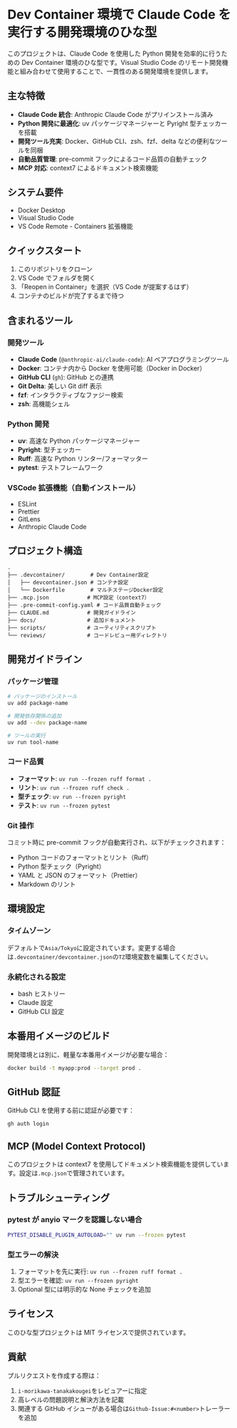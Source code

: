# Dev Container 環境で Claude Code を実行する開発環境のひな型

このプロジェクトは、Claude Code を使用した Python 開発を効率的に行うための Dev Container 環境のひな型です。Visual Studio Code のリモート開発機能と組み合わせて使用することで、一貫性のある開発環境を提供します。

## 主な特徴

- **Claude Code 統合**: Anthropic Claude Code がプリインストール済み
- **Python 開発に最適化**: uv パッケージマネージャーと Pyright 型チェッカーを搭載
- **開発ツール充実**: Docker、GitHub CLI、zsh、fzf、delta などの便利なツールを同梱
- **自動品質管理**: pre-commit フックによるコード品質の自動チェック
- **MCP 対応**: context7 によるドキュメント検索機能

## システム要件

- Docker Desktop
- Visual Studio Code
- VS Code Remote - Containers 拡張機能

## クイックスタート

1. このリポジトリをクローン
2. VS Code でフォルダを開く
3. 「Reopen in Container」を選択（VS Code が提案するはず）
4. コンテナのビルドが完了するまで待つ

## 含まれるツール

### 開発ツール

- **Claude Code** (`@anthropic-ai/claude-code`): AI ペアプログラミングツール
- **Docker**: コンテナ内から Docker を使用可能（Docker in Docker）
- **GitHub CLI** (`gh`): GitHub との連携
- **Git Delta**: 美しい Git diff 表示
- **fzf**: インタラクティブなファジー検索
- **zsh**: 高機能シェル

### Python 開発

- **uv**: 高速な Python パッケージマネージャー
- **Pyright**: 型チェッカー
- **Ruff**: 高速な Python リンター/フォーマッター
- **pytest**: テストフレームワーク

### VSCode 拡張機能（自動インストール）

- ESLint
- Prettier
- GitLens
- Anthropic Claude Code

## プロジェクト構造

```
.
├── .devcontainer/        # Dev Container設定
│   ├── devcontainer.json # コンテナ設定
│   └── Dockerfile        # マルチステージDocker設定
├── .mcp.json            # MCP設定（context7）
├── .pre-commit-config.yaml # コード品質自動チェック
├── CLAUDE.md            # 開発ガイドライン
├── docs/                # 追加ドキュメント
├── scripts/             # ユーティリティスクリプト
└── reviews/             # コードレビュー用ディレクトリ
```

## 開発ガイドライン

### パッケージ管理

```bash
# パッケージのインストール
uv add package-name

# 開発依存関係の追加
uv add --dev package-name

# ツールの実行
uv run tool-name
```

### コード品質

- **フォーマット**: `uv run --frozen ruff format .`
- **リント**: `uv run --frozen ruff check .`
- **型チェック**: `uv run --frozen pyright`
- **テスト**: `uv run --frozen pytest`

### Git 操作

コミット時に pre-commit フックが自動実行され、以下がチェックされます：

- Python コードのフォーマットとリント（Ruff）
- Python 型チェック（Pyright）
- YAML と JSON のフォーマット（Prettier）
- Markdown のリント

## 環境設定

### タイムゾーン

デフォルトで`Asia/Tokyo`に設定されています。変更する場合は`.devcontainer/devcontainer.json`の`TZ`環境変数を編集してください。

### 永続化される設定

- bash ヒストリー
- Claude 設定
- GitHub CLI 設定

## 本番用イメージのビルド

開発環境とは別に、軽量な本番用イメージが必要な場合：

```bash
docker build -t myapp:prod --target prod .
```

## GitHub 認証

GitHub CLI を使用する前に認証が必要です：

```bash
gh auth login
```

## MCP (Model Context Protocol)

このプロジェクトは context7 を使用してドキュメント検索機能を提供しています。設定は`.mcp.json`で管理されています。

## トラブルシューティング

### pytest が anyio マークを認識しない場合

```bash
PYTEST_DISABLE_PLUGIN_AUTOLOAD="" uv run --frozen pytest
```

### 型エラーの解決

1. フォーマットを先に実行: `uv run --frozen ruff format .`
2. 型エラーを確認: `uv run --frozen pyright`
3. Optional 型には明示的な None チェックを追加

## ライセンス

このひな型プロジェクトは MIT ライセンスで提供されています。

## 貢献

プルリクエストを作成する際は：

1. `i-morikawa-tanakakougei`をレビュアーに指定
2. 高レベルの問題説明と解決方法を記載
3. 関連する GitHub イシューがある場合は`Github-Issue:#<number>`トレーラーを追加
